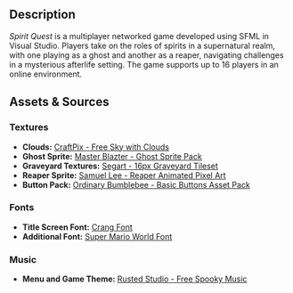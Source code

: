 ## Description
*Spirit Quest* is a multiplayer networked game developed using SFML in Visual Studio. Players take on the roles of spirits in a supernatural realm, with one playing as a ghost and another as a reaper, navigating challenges in a mysterious afterlife setting. The game supports up to 16 players in an online environment.

## Assets & Sources

### Textures
- **Clouds:** [CraftPix - Free Sky with Clouds](https://craftpix.net/freebies/free-sky-with-clouds-background-pixel-art-set/?num=3&count=760&sq=pixel%20ui&pos=11)
- **Ghost Sprite:** [Master Blazter - Ghost Sprite Pack](https://master-blazter.itch.io/ghostspritepack)
- **Graveyard Textures:** [Segart - 16px Graveyard Tileset](https://segart.itch.io/2d-16px-graveyard-tileset)
- **Reaper Sprite:** [Samuel Lee - Reaper Animated Pixel Art](https://samuellee.itch.io/reaper-animated-pixel-art)
- **Button Pack:** [Ordinary Bumblebee - Basic Buttons Asset Pack](https://ordinary-bumblebee.itch.io/basic-buttons-asset-pack)

### Fonts
- **Title Screen Font:** [Crang Font](https://www.dafont.com/crang.font?text=Spirit+Quest&back=bitmap)
- **Additional Font:** [Super Mario World Font](https://www.dafont.com/super-mario-world.font)

### Music
- **Menu and Game Theme:** [Rusted Studio - Free Spooky Music](https://rustedstudio.itch.io/free-music-10-spooky)
